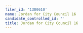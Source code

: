 ```yaml
---
filer_id: '1380610'
name: Jordan for City Council 16
candidate_controlled_id: ''
title: Jordan for City Council 16
---
```

